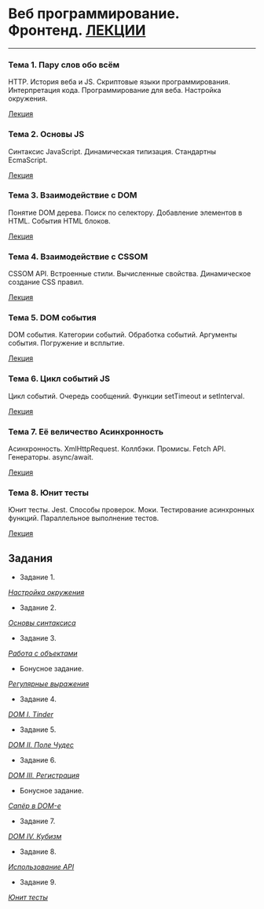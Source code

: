 # Веб программирование. Фронтенд. [ЛЕКЦИИ](https://tgjmjgj.github.io/js/index.html "Лекции")

***

### Тема 1. Пару слов обо всём

HTTP. История веба и JS. Скриптовые языки программирования. Интерпретация кода. Программирование для веба. Настройка окружения.

[Лекция](https://tgjmjgj.github.io/js/lecture/1_scripting/index.html "Лекция")

### Тема 2. Основы JS

Синтаксис JavaScript. Динамическая типизация. Стандартны EcmaScript.

[Лекция](https://tgjmjgj.github.io/js/lecture/2_js_intro/index.html "Лекция")

### Тема 3. Взаимодействие с DOM

Понятие DOM дерева. Поиск по селектору. Добавление элементов в HTML. События HTML блоков.

[Лекция](https://tgjmjgj.github.io/js/lecture/3_dom/index.html "Лекция")

### Тема 4. Взаимодействие с CSSOM

CSSOM API. Встроенные стили. Вычисленные свойства. Динамическое создание CSS правил.

[Лекция](https://tgjmjgj.github.io/js/lecture/4_cssom/index.html "Лекция")

### Тема 5. DOM события

DOM события. Категории событий. Обработка событий. Аргументы события. Погружение и всплытие.

[Лекция](https://tgjmjgj.github.io/js/lecture/5_events/index.html "Лекция")

### Тема 6. Цикл событий JS

Цикл событий. Очередь сообщений. Функции setTimeout и setInterval.

[Лекция](https://tgjmjgj.github.io/js/lecture/6_event_loop/index.html "Лекция")

### Тема 7. Её величество Асинхронность

Асинхронность. XmlHttpRequest. Коллбэки. Промисы. Fetch API. Генераторы. async/await.

[Лекция](https://tgjmjgj.github.io/js/lecture/7_async/index.html "Лекция")

### Тема 8. Юнит тесты

Юнит тесты. Jest. Способы проверок. Моки. Тестирование асинхронных функций. Параллельное выполнение тестов.

[Лекция](https://tgjmjgj.github.io/js/lecture/8_jest/index.html "Лекция")

## Задания

* Задание 1.

[*Настройка окружения*](https://tgjmjgj.github.io/js/task/task_1/task_1.pdf "Настройка окружения")

* Задание 2.

[*Основы синтаксиса*](https://tgjmjgj.github.io/js/task/task_2/task_2.pdf "Основы синтаксиса")

* Задание 3.

[*Работа с объектами*](https://tgjmjgj.github.io/js/task/task_3/task_3.pdf "Работа с объектами")

* Бонусное задание.

[*Регулярные выражения*](https://tgjmjgj.github.io/js/task/task_4/task_4.pdf "Регулярные выражения")

* Задание 4.

[*DOM I. Tinder*](https://tgjmjgj.github.io/js/task/task_5/task_5.pdf "DOM I. Tinder")

* Задание 5.

[*DOM II. Поле Чудес*](https://tgjmjgj.github.io/js/task/task_6/task_6.pdf "DOM II. Поле Чудес")

* Задание 6.

[*DOM III. Регистрация*](https://docs.google.com/document/d/1XMyoIl2tOFcUpP3wqh4N3yf6z-SO8FhTvZMLds1h6NE/edit?usp=sharing "DOM III. Регистрация")

* Бонусное задание.

[*Сапёр в DOM-е*](https://docs.google.com/document/d/1hGj9L9Qhuetg3Na76XUHqTiZ_ig4nu2neia_1nrS01o/edit?usp=sharing "Сапёр в DOM-е")

* Задание 7.

[*DOM IV. Кубизм*](https://docs.google.com/document/d/1tujZxwsRo4dKjmRCYSNHwfkfYxp_m8maavr73WwrGsg/edit "DOM IV. Кубизм")

* Задание 8.

[*Использование API*](https://docs.google.com/document/d/1f8mArr8ueNpY6SozuJZykEuA_YmBnRubWXpAQGDjuMY/edit?usp=sharing "Использование API")

* Задание 9.

[*Юнит тесты*](https://docs.google.com/document/d/115s77TBrj1KuafrTNRUX1XwAbTrsMCUZzZeozO1ipLY/edit?usp=sharing "Юнит тесты")